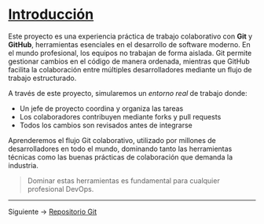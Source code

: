# [Introducción](README.md)

Este proyecto es una experiencia práctica de trabajo colaborativo con **Git** y **GitHub**, herramientas esenciales en el desarrollo de software moderno.
En el mundo profesional, los equipos no trabajan de forma aislada. Git permite gestionar cambios en el código de manera ordenada, mientras que GitHub facilita la colaboración entre múltiples desarrolladores mediante un flujo de trabajo estructurado.

A través de este proyecto, simularemos un *entorno real* de trabajo donde:

- Un jefe de proyecto coordina y organiza las tareas
- Los colaboradores contribuyen mediante forks y pull requests
- Todos los cambios son revisados antes de integrarse

Aprenderemos el flujo Git colaborativo, utilizado por millones de desarrolladores en todo el mundo, dominando tanto las herramientas técnicas como las buenas prácticas de colaboración que demanda la industria.

> Dominar estas herramientas es fundamental para cualquier profesional DevOps.

---

Siguiente -> [Repositorio Git](git.md)
